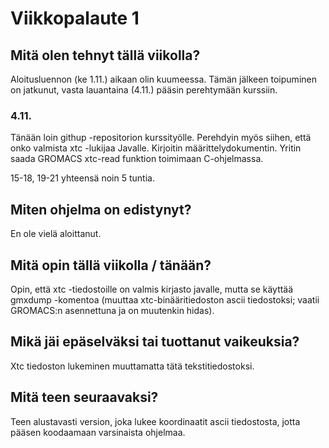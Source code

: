 # Viikkopalaute 1

## Mitä olen tehnyt tällä viikolla?
Aloitusluennon (ke 1.11.) aikaan olin kuumeessa. 
Tämän jälkeen toipuminen on jatkunut, vasta lauantaina (4.11.) pääsin perehtymään kurssiin.
### 4.11.
Tänään loin githup -repositorion kurssityölle. 
Perehdyin myös siihen, että onko valmista xtc -lukijaa Javalle.
Kirjoitin määrittelydokumentin.
Yritin saada GROMACS xtc-read funktion toimimaan C-ohjelmassa.

15-18, 19-21 yhteensä noin 5 tuntia.

## Miten ohjelma on edistynyt?
En ole vielä aloittanut.

## Mitä opin tällä viikolla / tänään?
Opin, että xtc -tiedostoille on valmis kirjasto javalle, mutta se käyttää gmxdump -komentoa 
(muuttaa xtc-binääritiedoston ascii tiedostoksi; vaatii GROMACS:n asennettuna ja on muutenkin hidas).

## Mikä jäi epäselväksi tai tuottanut vaikeuksia?
Xtc tiedoston lukeminen muuttamatta tätä tekstitiedostoksi.

## Mitä teen seuraavaksi?
Teen alustavasti version, joka lukee koordinaatit ascii tiedostosta, jotta pääsen koodaamaan varsinaista ohjelmaa.